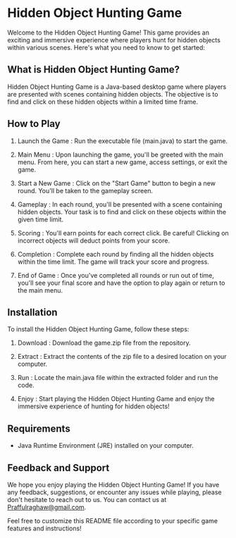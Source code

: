 
# Hidden Object Hunting Game

Welcome to the Hidden Object Hunting Game! This game provides an exciting and immersive experience where players hunt for hidden objects within various scenes. Here's what you need to know to get started:

## What is Hidden Object Hunting Game?

Hidden Object Hunting Game is a Java-based desktop game where players are presented with scenes containing hidden objects. The objective is to find and click on these hidden objects within a limited time frame.

## How to Play

1. Launch the Game : Run the executable file (main.java) to start the game.

2. Main Menu : Upon launching the game, you'll be greeted with the main menu. From here, you can start a new game, access settings, or exit the game.

3. Start a New Game : Click on the "Start Game" button to begin a new round. You'll be taken to the gameplay screen.

4. Gameplay : In each round, you'll be presented with a scene containing hidden objects. Your task is to find and click on these objects within the given time limit.

5. Scoring : You'll earn points for each correct click. Be careful! Clicking on incorrect objects will deduct points from your score.

6. Completion : Complete each round by finding all the hidden objects within the time limit. The game will track your score and progress.

7. End of Game : Once you've completed all rounds or run out of time, you'll see your final score and have the option to play again or return to the main menu.

## Installation

To install the Hidden Object Hunting Game, follow these steps:

1. Download : Download the game.zip file from the repository.

2. Extract : Extract the contents of the zip file to a desired location on your computer.

3. Run : Locate the main.java file within the extracted folder and  run the code.

4. Enjoy : Start playing the Hidden Object Hunting Game and enjoy the immersive experience of hunting for hidden objects!

## Requirements

- Java Runtime Environment (JRE) installed on your computer.

## Feedback and Support

We hope you enjoy playing the Hidden Object Hunting Game! If you have any feedback, suggestions, or encounter any issues while playing, please don't hesitate to reach out to us. You can contact us at Praffulraghaw@gmail.com.



Feel free to customize this README file according to your specific game features and instructions!
